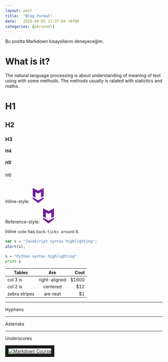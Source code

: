 ```yaml
---
layout: post
title:  "Blog Format"
date:   2020-04-05 11:37:04 +0700
categories: [personel]
---
```

Bu postta Markdown kısayollarını deneyeceğim.
# What is it?
The natural language processing is about understanding of meaning of text using with some methods. The methods usually is ralated with statictics and maths.

# H1
## H2
### H3
#### H4
##### H5
###### H6


Inline-style: 
![alt text](https://github.com/adam-p/markdown-here/raw/master/src/common/images/icon48.png "Logo Title Text 1")

Reference-style: 
![alt text][logo]

[logo]: https://github.com/adam-p/markdown-here/raw/master/src/common/images/icon48.png "Logo Title Text 2"


Inline `code` has `back-ticks around` it.

```javascript
var s = "JavaScript syntax highlighting";
alert(s);
```
 
```python
s = "Python syntax highlighting"
print s
```


| Tables        | Are           | Cool  |
| ------------- |:-------------:| -----:|
| col 3 is      | right-aligned | $1600 |
| col 2 is      | centered      |   $12 |
| zebra stripes | are neat      |    $1 |



---

Hyphens

***

Asterisks

___

Underscores


<a href="http://www.youtube.com/watch?feature=player_embedded&v=HUBNt18RFbo
" target="_blank"><img src="http://img.youtube.com/vi/HUBNt18RFbo/0.jpg" 
alt="Markdown Course" width="240" height="180" border="10" /></a>